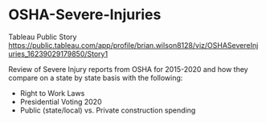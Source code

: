 # OSHA-Severe-Injuries
 
Tableau Public Story
https://public.tableau.com/app/profile/brian.wilson8128/viz/OSHASevereInjuries_16239029179850/Story1

Review of Severe Injury reports from OSHA for 2015-2020 and how they compare on a state by state basis with the following:
- Right to Work Laws
- Presidential Voting 2020
- Public (state/local) vs. Private construction spending

